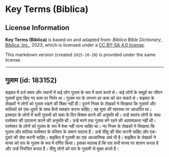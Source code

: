 # Key Terms (Biblica)

## License Information

**Key Terms (Biblica)** is based on and adapted from: _Biblica Bible Dictionary_, [Biblica, Inc.](https://www.biblica.com/), 2023, which is licensed under a [CC BY-SA 4.0 license](https://creativecommons.org/licenses/by-sa/4.0/legalcode.en).

This markdown version (created `2025-10-20`) is provided under the same license.



--------------------------------

## गुलाम (id: 183152)

बाइबल में दर्ज समय और स्थानों में कई लोग गुलाम के रूप में काम करते थे। कई लोगों के समूहों का जीवन गुलामों द्वारा किए गए काम पर निर्भर था। गुलाम घर के लगभग हर काम को कर सकते थे। बाइबल के लेखकों ने लोगों को गुलाम रखने की शिक्षा नहीं दी। पुराने नियम के लेखकों ने सिखाया कि गुलामों और मालिकों को एक\-दूसरे के साथ कैसे व्यवहार करना चाहिए। यह मूसा की व्यवस्था पर आधारित था। इस्राएल के लोगों में सभी गुलामों को सब्त के दिन विश्राम करने की अनुमति थी। उन्हें स्वतंत्र लोगों के साथ परमेश्‍वर की उपासना करने की अनुमति थी। उन्हें मरने तक गुलाम बने रहने की आवश्यकता नहीं थी। परमेश्‍वर के लोगों को गुलाम के रूप में बेचा नहीं जाना चाहिए था। नए नियम के लेखकों ने सिखाया कि गुलाम और मालिक परमेश्‍वर के परिवार के समान सदस्य हैं। उन्हें यीशु की सेवा करनी चाहिए और एक\-दूसरे की सेवा करनी चाहिए। बाइबिल में गुलामी का एक आध्यात्मिक अर्थ भी है। बाइबिल के लेखकों ने मानव को पाप के गुलाम के रूप में वर्णित किया। इसका मतलब है कि पाप सभी मानव पर शासन करता है और उन्हें नियंत्रित करता है। यीशु लोगों को पाप के गुलामी से मुक्त करते है।


